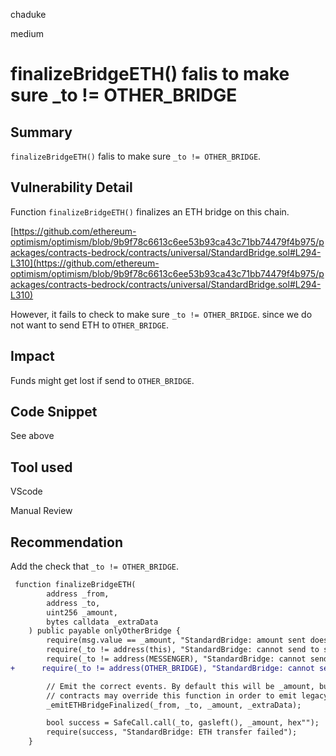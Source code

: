 chaduke

medium

# finalizeBridgeETH() falis to make sure _to != OTHER_BRIDGE

## Summary
``finalizeBridgeETH()`` falis to make sure ``_to != OTHER_BRIDGE``.

## Vulnerability Detail


Function ``finalizeBridgeETH()`` finalizes an ETH bridge on this chain. 

[https://github.com/ethereum-optimism/optimism/blob/9b9f78c6613c6ee53b93ca43c71bb74479f4b975/packages/contracts-bedrock/contracts/universal/StandardBridge.sol#L294-L310](https://github.com/ethereum-optimism/optimism/blob/9b9f78c6613c6ee53b93ca43c71bb74479f4b975/packages/contracts-bedrock/contracts/universal/StandardBridge.sol#L294-L310)

However, it fails to check to make sure ``_to != OTHER_BRIDGE``. since we do not want to send ETH to 
``OTHER_BRIDGE``.

## Impact
Funds might get lost if send to ``OTHER_BRIDGE``.

## Code Snippet
See above

## Tool used
VScode

Manual Review

## Recommendation
Add the check that ``_to != OTHER_BRIDGE``.

```diff
 function finalizeBridgeETH(
        address _from,
        address _to,
        uint256 _amount,
        bytes calldata _extraData
    ) public payable onlyOtherBridge {
        require(msg.value == _amount, "StandardBridge: amount sent does not match amount required");
        require(_to != address(this), "StandardBridge: cannot send to self");
        require(_to != address(MESSENGER), "StandardBridge: cannot send to messenger");
+      require(_to != address(OTHER_BRIDGE), "StandardBridge: cannot send to OTHER_BRIDGE");

        // Emit the correct events. By default this will be _amount, but child
        // contracts may override this function in order to emit legacy events as well.
        _emitETHBridgeFinalized(_from, _to, _amount, _extraData);

        bool success = SafeCall.call(_to, gasleft(), _amount, hex"");
        require(success, "StandardBridge: ETH transfer failed");
    }
```